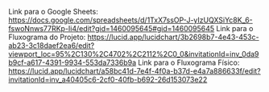 Link para o Google Sheets: https://docs.google.com/spreadsheets/d/1TxX7ssOP-J-yIzUQXSiYc8K_6-fswoNnws77RKp-Ii4/edit?gid=1460095645#gid=1460095645
Link para o Fluxograma do Projeto: https://lucid.app/lucidchart/3b2698b7-4e43-453c-ab23-3c18daef2ea6/edit?viewport_loc=95%2C130%2C4702%2C2112%2C0_0&invitationId=inv_0da9b9cf-a617-4391-9934-553da7336b9a
Link para o Fluxograma Físico: https://lucid.app/lucidchart/a58bc41d-7e4f-4f0a-b37d-e4a7a886633f/edit?invitationId=inv_a40405c6-2cf0-40fb-b692-26d153073e22
